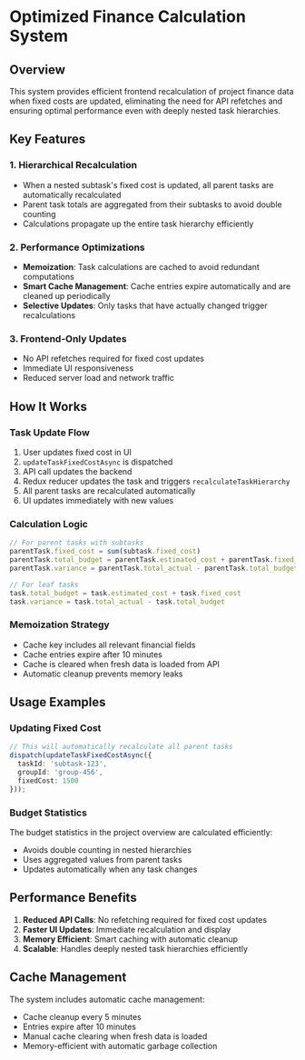 # Optimized Finance Calculation System

## Overview

This system provides efficient frontend recalculation of project finance data when fixed costs are updated, eliminating the need for API refetches and ensuring optimal performance even with deeply nested task hierarchies.

## Key Features

### 1. Hierarchical Recalculation
- When a nested subtask's fixed cost is updated, all parent tasks are automatically recalculated
- Parent task totals are aggregated from their subtasks to avoid double counting
- Calculations propagate up the entire task hierarchy efficiently

### 2. Performance Optimizations
- **Memoization**: Task calculations are cached to avoid redundant computations
- **Smart Cache Management**: Cache entries expire automatically and are cleaned up periodically
- **Selective Updates**: Only tasks that have actually changed trigger recalculations

### 3. Frontend-Only Updates
- No API refetches required for fixed cost updates
- Immediate UI responsiveness
- Reduced server load and network traffic

## How It Works

### Task Update Flow
1. User updates fixed cost in UI
2. `updateTaskFixedCostAsync` is dispatched
3. API call updates the backend
4. Redux reducer updates the task and triggers `recalculateTaskHierarchy`
5. All parent tasks are recalculated automatically
6. UI updates immediately with new values

### Calculation Logic
```typescript
// For parent tasks with subtasks
parentTask.fixed_cost = sum(subtask.fixed_cost)
parentTask.total_budget = parentTask.estimated_cost + parentTask.fixed_cost
parentTask.variance = parentTask.total_actual - parentTask.total_budget

// For leaf tasks
task.total_budget = task.estimated_cost + task.fixed_cost
task.variance = task.total_actual - task.total_budget
```

### Memoization Strategy
- Cache key includes all relevant financial fields
- Cache entries expire after 10 minutes
- Cache is cleared when fresh data is loaded from API
- Automatic cleanup prevents memory leaks

## Usage Examples

### Updating Fixed Cost
```typescript
// This will automatically recalculate all parent tasks
dispatch(updateTaskFixedCostAsync({ 
  taskId: 'subtask-123', 
  groupId: 'group-456', 
  fixedCost: 1500 
}));
```

### Budget Statistics
The budget statistics in the project overview are calculated efficiently:
- Avoids double counting in nested hierarchies
- Uses aggregated values from parent tasks
- Updates automatically when any task changes

## Performance Benefits

1. **Reduced API Calls**: No refetching required for fixed cost updates
2. **Faster UI Updates**: Immediate recalculation and display
3. **Memory Efficient**: Smart caching with automatic cleanup
4. **Scalable**: Handles deeply nested task hierarchies efficiently

## Cache Management

The system includes automatic cache management:
- Cache cleanup every 5 minutes
- Entries expire after 10 minutes
- Manual cache clearing when fresh data is loaded
- Memory-efficient with automatic garbage collection 